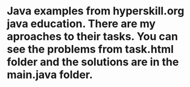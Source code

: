 # Java examples from hyperskill.org java education. There are my aproaches to their tasks. You can see the problems from task.html folder and the solutions are in the main.java folder.
